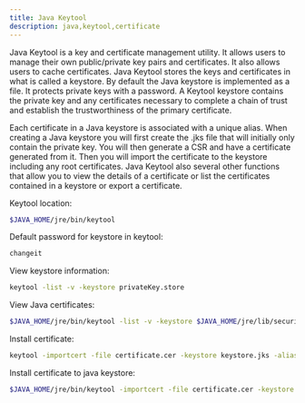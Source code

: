 ```yaml
---
title: Java Keytool
description: java,keytool,certificate
---
```


Java Keytool is a key and certificate management utility. It allows users
to manage their own public/private key pairs and certificates. It also
allows users to cache certificates. Java Keytool stores the keys and
certificates in what is called a keystore. By default the Java keystore
is implemented as a file. It protects private keys with a password. A Keytool
keystore contains the private key and any certificates necessary to complete
a chain of trust and establish the trustworthiness of the primary certificate.


Each certificate in a Java keystore is associated with a unique alias. When
creating a Java keystore you will first create the .jks file that will initially
only contain the private key. You will then generate a CSR and have a
certificate generated from it. Then you will import the certificate to the
keystore including any root certificates. Java Keytool also several other
functions that allow you to view the details of a certificate or list the
certificates contained in a keystore or export a certificate.

Keytool location:

```bash
$JAVA_HOME/jre/bin/keytool
```

Default password for keystore in keytool:

```bash
changeit
```

View keystore information:

```bash
keytool -list -v -keystore privateKey.store
```

View Java certificates:

```bash
$JAVA_HOME/jre/bin/keytool -list -v -keystore $JAVA_HOME/jre/lib/security/cacerts
```


Install certificate:

```bash
keytool -importcert -file certificate.cer -keystore keystore.jks -alias "Alias"
```

Install certificate to java keystore:

```bash
$JAVA_HOME/jre/bin/keytool -importcert -file certificate.cer -keystore $JAVA_HOME/jre/lib/security/cacerts
```